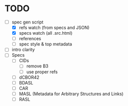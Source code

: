 
# TODO

- [ ] spec gen script
  - [x] refs watch (from specs and JSON)
  - [x] specs watch (all .src.html)
  - [ ] references
  - [ ] spec style & top metadata
- [ ] intro clarity
- [ ] Specs
  - [ ] CIDs
    - [ ] remove B3
    - [ ] use proper refs
  - [ ] dCBOR42
  - [ ] BDASL
  - [ ] CAR
  - [ ] MASL (Metadata for Arbitrary Structures and Links)
  - [ ] RASL
